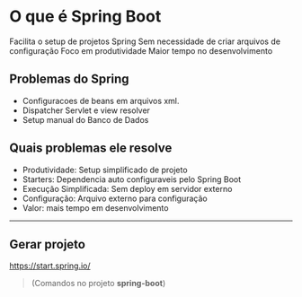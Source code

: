 # O que é Spring Boot

Facilita o setup de projetos Spring
Sem necessidade de criar arquivos de configuração
Foco em produtividade
Maior tempo no desenvolvimento

## Problemas do Spring

- Configuracoes de beans em arquivos xml.
- Dispatcher Servlet e view resolver
- Setup manual do Banco de Dados
	
## Quais problemas ele resolve

- Produtividade: Setup simplificado de projeto
- Starters: Dependencia auto configuraveis pelo Spring Boot
- Execução Simplificada: Sem deploy em servidor externo
- Configuração: Arquivo externo para configuração
- Valor: mais tempo em desenvolvimento

---
## Gerar projeto

https://start.spring.io/

> (Comandos no projeto **spring-boot**)
